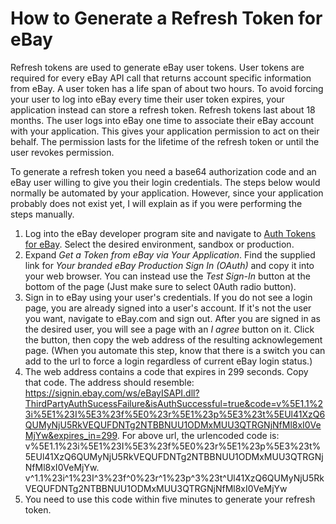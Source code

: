 # How to Generate a Refresh Token for eBay

Refresh tokens are used to generate eBay user tokens. User tokens are required for every eBay API call that returns account specific information from eBay. A user token has a life span of about two hours. To avoid forcing your user to log into eBay every time their user token expires, your application instead can store a refresh token. Refresh tokens last about 18 months. The user logs into eBay one time to associate their eBay account with your application. This gives your application permission to act on their behalf. The permission lasts for the lifetime of the refresh token or until the user revokes permission.

To generate a refresh token you need a base64 authorization code and an eBay user willing to give you their login credentials. The steps below would normally be automated by your application. However, since your application probably does not exist yet, I will explain as if you were performing the steps manually.

1. Log into the eBay developer program site and navigate to [Auth Tokens for eBay](https://developer.ebay.com/my/auth?env=production&index=0). Select the desired environment, sandbox or production.
2. Expand *Get a Token from eBay via Your Application*. Find the supplied link for *Your branded eBay Production Sign In (OAuth)* and copy it into your web browser. You can instead use the *Test Sign-In* button at the bottom of the page (Just make sure to select 0Auth radio button).
3. Sign in to eBay using your user's credentials. If you do not see a login page, you are already signed into a user's account. If it's not the user you want, navigate to eBay.com and sign out. After you are signed in as the desired user, you will see a page with an *I agree* button on it. Click the button, then copy the web address of the resulting acknowlegement page. (When you automate this step, know that there is a switch you can add to the url to force a login regardless of current eBay login status.)
4. The web address contains a code that expires in 299 seconds. Copy that code. The address should resemble: https://signin.ebay.com/ws/eBayISAPI.dll?ThirdPartyAuthSucessFailure&isAuthSuccessful=true&code=v%5E1.1%23i%5E1%23I%5E3%23f%5E0%23r%5E1%23p%5E3%23t%5EUl41XzQ6QUMyNjU5RkVEQUFDNTg2NTBBNUU1ODMxMUU3QTRGNjNfMl8xI0VeMjYw&expires_in=299. For above url, the urlencoded code is: v%5E1.1%23i%5E1%23I%5E3%23f%5E0%23r%5E1%23p%5E3%23t%5EUl41XzQ6QUMyNjU5RkVEQUFDNTg2NTBBNUU1ODMxMUU3QTRGNjNfMl8xI0VeMjYw.
v^1.1%23i^1%23I^3%23f^0%23r^1%23p^3%23t^Ul41XzQ6QUMyNjU5RkVEQUFDNTg2NTBBNUU1ODMxMUU3QTRGNjNfMl8xI0VeMjYw
5. You need to use this code within five minutes to generate your refresh token.
